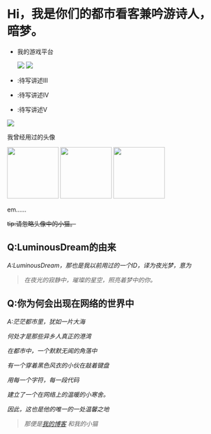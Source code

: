# Hi，我是你们的都市看客兼吟游诗人，暗梦。



- 我的游戏平台

    ![](https://img.shields.io/badge/-Sony%20PlayStation%20Portable-e60012?style=flat-square&logo=nintendo%203ds&logoColor=ffffff)
    ![](https://img.shields.io/badge/-Nintendo%203DS-e60012?style=flat-square&logo=nintendo%203ds&logoColor=ffffff)

- :待写讲述III
- :待写讲述IV
- :待写讲述V


![](https://github-readme-stats.vercel.app/api?username=LuminousDream)


我曾经用过的头像

<img src="https://darkace.xyz/icon.jpg" width="120" height="120"> <img src="https://darkace.xyz/icon_old.jpg" width="120" height="120"> <img src="https://darkace.xyz/github_icon_old.jpg" width="120" height="120">

em......

~~tip:请忽略头像中的小猫。~~

## Q:LuminousDream的由来
*A:LuminousDream，那也是我以前用过的一个ID，译为夜光梦，意为*
> *在夜光的寂静中，璀璨的星空，照亮着梦中的你。*

## Q:你为何会出现在网络的世界中

*A:茫茫都市里，犹如一片大海*

*何处才是那些异乡人真正的港湾*

*在都市中，一个默默无闻的角落中*

*有一个穿着黑色风衣的小伙在敲着键盘*

*用每一个字符，每一段代码*

*建立了一个在网络上的温暖的小寒舍。*

*因此，这也是他的唯一的一处温馨之地*

>*那便是[我的博客](https://darkace.xyz) 和我的小猫*
